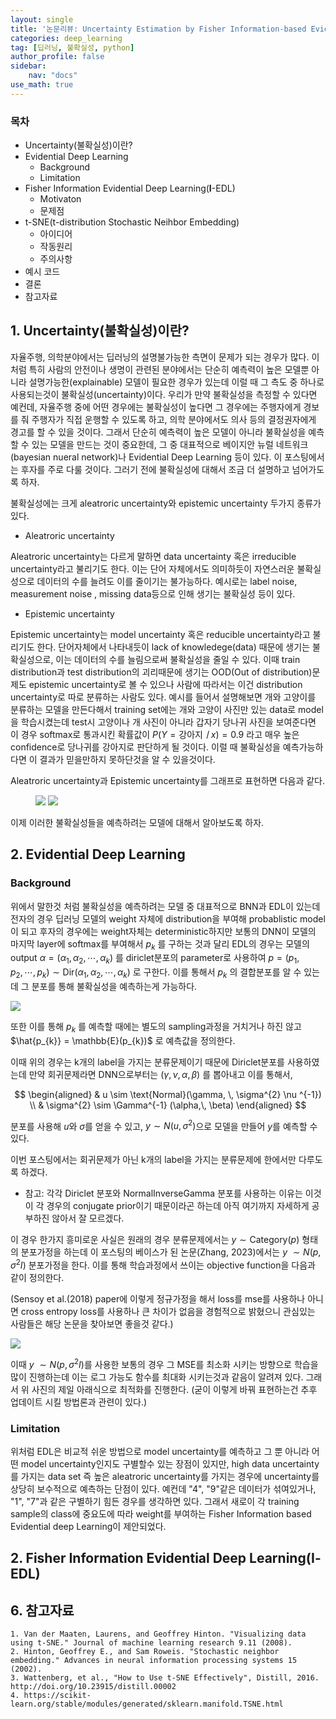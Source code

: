 ```yaml
---
layout: single
title: '논문리뷰: Uncertainty Estimation by Fisher Information-based Evidential Deep Learning'
categories: deep_learning
tag: [딥러닝, 불확실성, python]
author_profile: false
sidebar:
    nav: "docs"
use_math: true
---
```



### 목차

- Uncertainty(불확실성)이란?
- Evidential Deep Learning
  - Background
  - Limitation
- Fisher Information Evidential Deep Learning($\mathbf{I}$-EDL)
  - Motivaton
  - 문제점
- t-SNE(t-distribution Stochastic Neihbor Embedding)
  - 아이디어
  - 작동원리
  - 주의사항
- 예시 코드
- 결론
- 참고자료

## 1. Uncertainty(불확실성)이란?

자율주행, 의학분야에서는 딥러닝의 설명불가능한 측면이 문제가 되는 경우가 많다. 이처럼 특히 사람의 안전이나 생명이 관련된 분야에서는 단순히 예측력이 높은 모델뿐 아니라 설명가능한(explainable) 모델이 필요한 경우가 있는데 이럴 때 그 측도 중 하나로 사용되는것이 불확실성(uncertainty)이다. 우리가 만약 불확실성을 측정할 수 있다면 예컨데, 자율주행 중에 어떤 경우에는 불확실성이 높다면 그 경우에는 주행자에게 경보를 줘 주행자가 직접 운행할 수 있도록 하고, 의학 분야에서도 의사 등의 결정권자에게 경고를 할 수 있을 것이다. 그래서 단순히 예측력이 높은 모델이 아니라 불확실성을 예측할 수 있는 모델을 만드는 것이 중요한데, 그 중 대표적으로 베이지안 뉴럴 네트워크(bayesian nueral network)나  Evidential Deep Learning 등이 있다. 이 포스팅에서는 후자를 주로 다룰 것이다. 그러기 전에 불확실성에 대해서 조금 더 설명하고 넘어가도록 하자.

불확실성에는 크게 aleatroric uncertainty와 epistemic uncertainty 두가지 종류가 있다.

- Aleatroric uncertainty

Aleatroric uncertainty는 다르게 말하면 data uncertainty 혹은 irreducible uncertainty라고 불리기도 한다. 이는 단어 자체에서도 의미하듯이 자연스러운 불확실성으로 데이터의 수를 늘려도 이를 줄이기는 불가능하다. 예시로는 label noise, measurement noise , missing data등으로 인해 생기는 불확실성 등이 있다.

- Epistemic uncertainty

Epistemic uncertainty는 model uncertainty 혹은 reducible uncertainty라고 불리기도 한다. 단어자체에서 나타내듯이 lack of knowledege(data) 때문에 생기는 불확실성으로, 이는 데이터의 수를 늘림으로써 불확실성을 줄일 수 있다. 이때 train distribution과 test distribution의 괴리때문에 생기는 OOD(Out of distribution)문제도 epistemic uncertainty로 볼 수 있으나 사람에 따라서는 이건 distribution uncertainty로 따로 분류하는 사람도 있다. 예시를 들어서 설명해보면 개와 고양이를 분류하는 모델을 만든다해서 training set에는 개와 고양이 사진만 있는 data로 model을 학습시켰는데 test시 고양이나 개 사진이 아니라 갑자기 당나귀 사진을 보여준다면 이 경우 softmax로 통과시킨 확률값이 $P(Y=\text{강아지} ㅣx)=0.9$ 라고 매우 높은 confidence로 당나귀를 강아지로 판단하게 될 것이다. 이럴 때 불확실성을 예측가능하다면 이 결과가 믿을만하지 못하단것을 알 수 있을것이다.

Aleatroric uncertainty과 Epistemic uncertainty를 그래프로 표현하면 다음과 같다.

<figure class="half">  
         <img src="/images/IEDL_files/uncertainty1.png">
         <img src="/images/IEDL_files/uncertainty2.png"> 
        <figcaption></figcaption>
</figure>

이제 이러한 불확실성들을 예측하려는 모델에 대해서 알아보도록 하자.

## 2. Evidential Deep Learning

### Background

위에서 말한것 처럼 불확실성을 예측하려는 모델 중 대표적으로 BNN과 EDL이 있는데 전자의 경우 딥러닝 모델의 weight 자체에 distribution을 부여해 probablistic model이 되고 후자의 경우에는 weight자체는 deterministic하지만 보통의 DNN이 모델의 마지막 layer에 softmax를 부여해서  $p_{k}$ 를 구하는 것과 달리 EDL의 경우는 모델의 output $\alpha = (\alpha_{1},\, \alpha_{2},\, \cdots, \alpha_{k})$ 를 diriclet분포의 parameter로 사용하여 $p = (p_{1},\, p_{2},\, \cdots, p_{k}) \sim \text{Dir}(\alpha_{1},\, \alpha_{2},\, \cdots, \alpha_{k})$ 로 구한다. 이를 통해서 $p_{k}$ 의 결합분포를 알 수 있는데 그 분포를 통해 불확실성을 예측하는게 가능하다.

![](/images/IEDL_files/edl1.png)

또한 이를 통해 $p_{k}$ 를 예측할 때에는 별도의 sampling과정을 거치거나 하진 않고 $\hat{p_{k}} = \mathbb{E}(p_{k})$ 로 예측값을 정의한다.

이때 위의 경우는 k개의 label을 가지는 분류문제이기 때문에 Diriclet분포를 사용하였는데 만약 회귀문제라면 DNN으로부터는 $(\gamma,\, \nu,\, \alpha,\, \beta )$ 를 뽑아내고 이를 통해서,

$$
\begin{aligned}
& u \sim \text{Normal}(\gamma, \, \sigma^{2} \nu ^{-1}) \\
& \sigma^{2} \sim \Gamma^{-1} (\alpha,\, \beta)  
\end{aligned}
$$

분포를 사용해 $u$와 $\sigma$를 얻을 수 있고, $y \sim N(u,\, \sigma^{2})$으로 모델을 만들어 $y$를 예측할 수 있다.

이번 포스팅에서는 회귀문제가 아닌 k개의 label을 가지는 분류문제에 한에서만 다루도록 하겠다.


- 참고: 각각 Diriclet 분포와 NormalInverseGamma 분포를 사용하는 이유는 이것이 각 경우의 conjugate prior이기 때문이라곤 하는데 아직 여기까지 자세하게 공부하진 않아서 잘 모르겠다.

이 경우 한가지 흥미로운 사실은 원래의 경우 분류문제에서는 $y \sim \text{Category}(p)$ 형태의 분포가정을 하는데 이 포스팅의 베이스가 된 논문(Zhang, 2023)에서는 $y ~\sim N(p, \, \sigma^{2} I)$ 분포가정을 한다. 이를 통해 학습과정에서 쓰이는 objective function을 다음과 같이 정의한다.

(Sensoy et al.(2018) paper에 이렇게 정규가정을 해서 loss를 mse를 사용하나 아니면 cross entropy loss를 사용하나 큰 차이가 없음을 경험적으로 밝혔으니 관심있는 사람들은 해당 논문을 찾아보면 좋을것 같다.)

![](/images/IEDL_files/edl3.png)

이때  $y ~\sim N(p, \, \sigma^{2} I)$를 사용한 보통의 경우 그 MSE를 최소화 시키는 방향으로 학습을 많이 진행하는데 이는 로그 가능도 함수를 최대화 시키는것과 같음이 알려져 있다. 그래서 위 사진의 제일 아래식으로 최적화를 진행한다. (굳이 이렇게 바꿔 표현하는건 추후 업데이트 시킬 방법론과 관련이 있다.)


### Limitation

위처럼 EDL은 비교적 쉬운 방법으로 model uncertainty를 예측하고 그 뿐 아니라 어떤 model uncertainty인지도 구별할수 있는 장점이 있지만, high data uncertainty를 가지는 data set 즉 높은 aleatroric uncertainty를 가지는 경우에 uncertainty를 상당히 보수적으로 예측하는 단점이 있다. 예컨데 "4", "9"같은 데이터가 섞여있거나, "1", "7"과 같은 구별하기 힘든 경우를 생각하면 있다. 그래서 새로이 각 training sample의 class에 중요도에 따라 weight를 부여하는 Fisher Information based Evidential deep Learning이 제안되었다.

## 2. Fisher Information Evidential Deep Learning($\mathbf{I}$-EDL)
                                                                                                                                                                                                                                                                                                           


## 6. 참고자료

    1. Van der Maaten, Laurens, and Geoffrey Hinton. "Visualizing data using t-SNE." Journal of machine learning research 9.11 (2008).
    2. Hinton, Geoffrey E., and Sam Roweis. "Stochastic neighbor embedding." Advances in neural information processing systems 15 (2002).
    3. Wattenberg, et al., "How to Use t-SNE Effectively", Distill, 2016. http://doi.org/10.23915/distill.00002
    4. https://scikit-learn.org/stable/modules/generated/sklearn.manifold.TSNE.html
